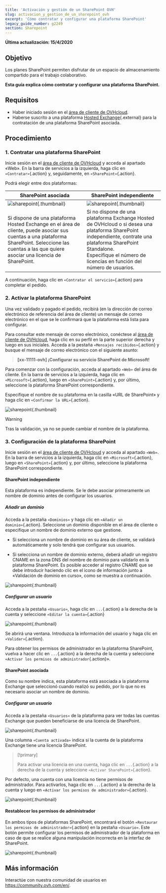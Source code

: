 ```yaml
---
title: 'Activación y gestión de un SharePoint OVH'
slug: activacion_y_gestion_de_un_sharepoint_ovh
excerpt: 'Cómo contratar y configurar una plataforma SharePoint'
legacy_guide_number: g2249
section: Sharepoint
---
```


**Última actualización: 15/4/2020**

## Objetivo

Los planes SharePoint permiten disfrutar de un espacio de almacenamiento compartido para el trabajo colaborativo.

**Esta guía explica cómo contratar y configurar una plataforma SharePoint.**

## Requisitos

- Haber iniciado sesión en el [área de cliente de OVHcloud](https://www.ovh.com/auth/?action=gotomanager).
- Haberse suscrito a una plataforma [Hosted Exchange](https://www.ovh.es/emails/hosted-exchange/){.external} para la contratación de una plataforma SharePoint asociada.

## Procedimiento

### 1. Contratar una plataforma SharePoint

Inicie sesión en el [área de cliente de OVHcloud](https://www.ovh.com/auth/?action=gotomanager) y acceda al apartado «Web». En la barra de servicios a la izquierda, haga clic en `«Contratar»`{.action} y, seguidamente, en `«SharePoint»`{.action}.

Podrá elegir entre dos plataformas:

| SharePoint asociada                                                                                                                      	| SharePoint independiente                                                                                                                                                                       	|
|-----------------------------------------------------------------------------------------------------------------------------------------	|---------------------------------------------------------------------------------------------------------------------------------------------------------------------------------------------	|
| ![sharepoint](images/order-manage-sharepoint-02.png){.thumbnail}                                                                        	| ![sharepoint](images/order-manage-sharepoint-03.png){.thumbnail}                                                                                                                            	|
| Si dispone de una plataforma Hosted Exchange en el área de cliente, puede asociar sus cuentas a una plataforma SharePoint. Seleccione las cuentas a las que quiere asociar una licencia de SharePoint. 	| Si no dispone de una plataforma Exchange Hosted de OVHcloud o si desea una plataforma SharePoint independiente, contrate una plataforma SharePoint Standalone. <br>Especifique el número de licencias en función del número de usuarios.	|

A continuación, haga clic en `«Contratar el servicio»`{.action} para completar el pedido.

### 2. Activar la plataforma SharePoint

Una vez validado y pagado el pedido, recibirá (en la dirección de correo electrónico de referencia del área de cliente) un mensaje de correo electrónico en el que se le confirmará que la plataforma está lista para configurar.

Para consultar este mensaje de correo electrónico, conéctese al [área de cliente de OVHcloud](https://www.ovh.com/auth/?action=gotomanager), haga clic en su perfil en la parte superior derecha y luego en sus iniciales. Acceda a la pestaña `«Mensajes recibidos»`{.action} y busque el mensaje de correo electrónico con el siguiente asunto:

> **\[xx-11111-ovh] ¡Configurar su servicio SharePoint de Microsoft!**

Para comenzar con la configuración, acceda al apartado `«Web»` del área de cliente. En la barra de servicios a la izquierda, haga clic en `«Microsoft»`{.action}, luego en `«SharePoint»`{.action} y, por último, seleccione la plataforma SharePoint correspondiente.

Especifique el nombre de su plataforma en la casilla «URL de SharePoint» y haga clic en `«Confirmar la URL»`{.action}.

![sharepoint](images/order-manage-sharepoint-04.png){.thumbnail}  

> [!warning]
>
> Tras la validación, ya no se puede cambiar el nombre de la plataforma.

### 3. Configuración de la plataforma SharePoint

Inicie sesión en el [área de cliente de OVHcloud](https://www.ovh.com/auth/?action=gotomanager) y acceda al apartado `«Web»`. En la barra de servicios a la izquierda, haga clic en `«Microsoft»`{.action}, luego en `«SharePoint»`{.action} y, por último, seleccione la plataforma SharePoint correspondiente.

#### **SharePoint independiente**

Esta plataforma es independiente. Se le debe asociar primeramente un nombre de dominio antes de configurar los usuarios.

##### ***Añadir un dominio***

Acceda a la pestaña `«Dominios»` y haga clic en `«Añadir un dominio»`{.action}. Seleccione un dominio disponible en el área de cliente o especifique un nombre de dominio externo que gestione. 

- Si selecciona un nombre de dominio en su área de cliente, se validará automáticamente y solo tendrá que configurar sus usuarios.
 
- Si selecciona un nombre de dominio externo, deberá añadir un registro CNAME en la zona DNS del nombre de dominio para validarlo en la plataforma SharePoint. Es posible acceder al registro CNAME que se debe introducir haciendo clic en el icono de información junto a «Validación de dominio en curso», como se muestra a continuación.


![sharepoint](images/order-manage-sharepoint-05.png){.thumbnail}

##### ***Configurar un usuario***

Acceda a la pestaña `«Usuario»`, haga clic en `...`{.action} a la derecha de la cuenta y seleccione `«Editar la cuenta»`{.action}

![sharepoint](images/order-manage-sharepoint-06.png){.thumbnail} 

Se abrirá una ventana. Introduzca la información del usuario y haga clic en `«Validar»`{.action}.

Para obtener los permisos de administrador en la plataforma SharePoint, vuelva a hacer clic en `...`{.action} a la derecha de la cuenta y seleccione `«Activar los permisos de administrador`{.action}».

#### **SharePoint asociada**

Como su nombre indica, esta plataforma está asociada a la plataforma Exchange que seleccionó cuando realizó su pedido, por lo que no es necesario asociar un nombre de dominio.

##### ***Configurar un usuario***

Acceda a la pestaña `«Usuarios»` de la plataforma para ver todas las cuentas Exchange que pueden beneficiarse de una licencia de SharePoint.

![sharepoint](images/order-manage-sharepoint-07.png){.thumbnail} 

Una columna `«Cuenta activada»` indica si la cuenta de la plataforma Exchange tiene una licencia SharePoint. 

> [!primary]
>
> Para activar una licencia en una cuenta, haga clic en `...`{.action} a la derecha de la cuenta y seleccione `«Activar SharePoint»`{.action}.

Por defecto, una cuenta con una licencia no tiene permisos de administrador. Para activarlos, haga clic en `...`{.action} a la derecha de la cuenta y luego en `«Activar los permisos de administrador»`{.action}.

![sharepoint](images/order-manage-sharepoint-08.png){.thumbnail} 

#### **Restablecer los permisos de administrador**

En ambos tipos de plataformas SharePoint, encontrará el botón `«Restaurar los permisos de administrador»`{.action} en la pestaña `«Usuario»`. Este botón permite configurar los permisos de administrador de la plataforma en caso de que se realice alguna manipulación incorrecta en la interfaz de SharePoint.

![sharepoint](images/order-manage-sharepoint-09.png){.thumbnail}

## Más información

Interactúe con nuestra comunidad de usuarios en <https://community.ovh.com/en/>.